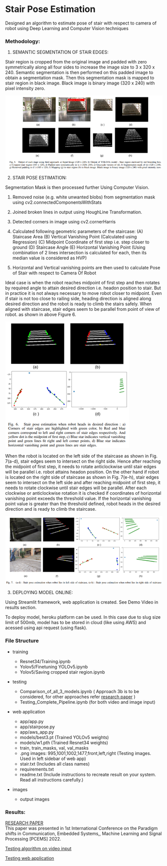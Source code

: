 # Stair Pose Estimation

Designed an algorithm to estimate pose of stair with respect to camera of robot using Deep Learning and Computer Vision techniques

### Methodology:

1) SEMANTIC SEGMENTATION OF STAIR EDGES:

Stair region is cropped from the original image and padded with zero symmetrically along all four sides to increase the image size to 3 x 320 x 240. 
Semantic segmentation is then performed on this padded image to obtain a segmentation mask. Then this segmentation mask is mapped to stair region in black image. Black image is binary image (320 x 240) with pixel intensity zero. 

<img src="Images/rp_fig1.png" /> 

2) STAIR POSE ESTIMATION:

Segmentation Mask is then processed further Using Computer Vision.

1. Removed noise (e.g. white unwanted blobs) from segmentation mask using cv2.connectedComponentsWithStats

2. Joined broken lines in output using HoughLine Transformation.

3. Detected corners in image using cv2.cornerHarris

4. Calculated following geometric parameters of the staircase:
      (A) Staircase Area
      (B) Vertical Vanishing Point (Calculated using Regression)
      (C) Midpoint Coordinate of first step i.e. step closer to ground
      (D) Staircase Angle
      (E) Horizontal Vanishing Point (Using combination of 2 lines intersection is calculated for each, then its median value is considered as HVP)
 
5. Horizontal and Vertical vanishing points are then used to calculate Pose of Stair with respect to Camera Of Robot

Ideal case is when the robot reaches midpoint of first step and then rotates by required angle to attain desired direction i.e. headon position to stair. But in practice it is not always necessary to move robot closer to midpoint. Even if stair is not too close to railing side, heading direction is aligned along
desired direction and the robot is ready to climb the stairs safely. When aligned with staircase, stair edges seem to be parallel from point of view of robot.
as shown in above Figure 6. 

<img src="Images/rp_fig2.png"/> 

When the robot is located on the left side of the staircase as shown in Fig. 7(a-d), stair edges seem to intersect on the right side. Hence after reaching the midpoint of first step, it needs to rotate anticlockwise until stair edges will be parallel i.e. robot attains headon position. On the other hand if robot is located on the right side of staircase as shown in Fig. 7(e-h), stair edges seem to intersect on the left side and after reaching midpoint of first step, it needs to rotate clockwise until stair edges will be parallel. After each clockwise or anticlockwise rotation it is checked if coordinates of horizontal vanishing point exceeds the threshold value. If the horizontal vanishing point value is greater than the threshold defined, robot heads in the desired direction and is ready to climb the staircase.

<img src="Images/rp_fig3.png"/> 

3) DEPLOYING MODEL ONLINE:

Using Streamlit framework, web application is created. See Demo Video in results section.

To deploy model, heroku platform can be used. In this case due to slug size limit of 500mb, model has to be stored in cloud (like using AWS) and acessed using api request (using flask). 

### File Structure

- training 
  
  - Resnet34/Training.ipynb
  - Yolov5/Finetuning YOLOv5.ipynb
  - Yolov5/Saving cropped stair region.ipynb
- testing

  - Comparison_of_all_3_models.ipynb ( Approach 3b is to be considered, for other approaches refer [research paper](https://drive.google.com/file/d/1dkICxPhttYv9eMlcAFcu43WNYdF3IjJi/view?usp=drivesdk) )
  - Testing_Complete_Pipeline.ipynb (for both video and image input)
- web application

  - app/app.py
  - app/stairpose.py
  - app/aws_app.py
  - models/best3.pt (Trained YOLOv5 weights)
  - models/w1.pth   (Trained Resnet34 weights)
  - train, train_masks, val, val_masks
  - .png images: 995,1001,1002,1477,front,left,right (Testing images. Used in left sidebar of web app)
  - stair.txt (Includes all class names)
  - requirements.txt 
  - readme.txt (Include instructions to recreate result on your system. Read all instructions carefully.)
- images

  - output images

### Results:

[RESEARCH PAPER](https://drive.google.com/file/d/1dkICxPhttYv9eMlcAFcu43WNYdF3IjJi/view?usp=drivesdk)  
This paper was presented in 1st International Conference on the Paradigm shifts in Communication, Embedded Systems,, Machine Learning and Signal Processing [PCEMS] 2022.

[Testing algorithm on video input](https://drive.google.com/file/d/1Z37BnEsa8wNj3Tnn3V4Codw2Mxx0Hu7v/view?usp=sharing)

[Testing web application](https://drive.google.com/file/d/1dPF2OP07s0LW6-wLI2noRfTZ8BC8ct1r/view?usp=drivesdk)

